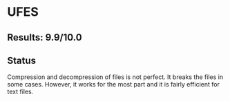 # UFES

## Results: 9.9/10.0

## Status

Compression and decompression of files is not perfect. It breaks the files in some cases. However, it works for the most part and it is fairly efficient for text files.
